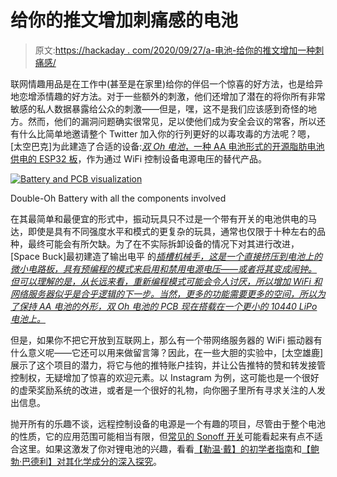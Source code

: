 # 给你的推文增加刺痛感的电池

> 原文:[https://hackaday . com/2020/09/27/a-电池-给你的推文增加一种刺痛感/](https://hackaday.com/2020/09/27/a-battery-to-add-a-tingling-sensation-to-your-tweets/)

联网情趣用品是在工作中(甚至是在家里)给你的伴侣一个惊喜的好方法，也是给异地恋增添情趣的好方法。对于一些额外的刺激，他们还增加了潜在的将你所有非常敏感的私人数据暴露给公众的刺激——但是，嘿，这不是我们应该感到奇怪的地方。然而，他们的漏洞问题确实很常见，足以使他们成为安全会议的常客，所以还有什么比简单地邀请整个 Twitter 加入你的行列更好的以毒攻毒的方法呢？嗯，[太空巴克]为此建造了合适的设备:[*双 Oh 电池*，一种 AA 电池形式的开源脂肪电池供电的 ESP32 板](https://hackaday.io/project/169304-double-oh-battery)，作为通过 WiFi 控制设备电源电压的替代产品。

[![Battery and PCB visualization](../Images/ca4ab07c0bab761d48e322de916d4f0f.png)](https://hackaday.com/wp-content/uploads/2020/09/double-oh-assembly.gif)

Double-Oh Battery with all the components involved

在其最简单和最便宜的形式中，振动玩具只不过是一个带有开关的电池供电的马达，即使是具有不同强度水平和模式的更复杂的玩具，通常也仅限于十种左右的品种，最终可能会有所欠缺。为了在不实际拆卸设备的情况下对其进行改进，[Space Buck]最初建造了输出电平 的[*插槽机械手，这是一个直接挤压到电池上的微小电路板，具有预编程的模式来启用和禁用电源电压——或者将其变成闹钟。但可以理解的是，从长远来看，重新编程模式可能会令人讨厌，所以增加 WiFi 和网络服务器似乎是合乎逻辑的下一步。当然，更多的功能需要更多的空间，所以为了保持 AA 电池的外形，双 Oh 电池的 PCB 现在搭载在一个更小的 10440 LiPo 电池上。*](https://github.com/heyspacebuck/SMOL)

但是，如果你不把它开放到互联网上，那么有一个带网络服务器的 WiFi 振动器有什么意义呢——它还可以用来做留言簿？因此，在一些大胆的实验中，[太空雄鹿]展示了这个项目的潜力，将它与他的推特账户挂钩，并让公告推特的赞和转发接管控制权，无疑增加了惊喜的欢迎元素。以 Instagram 为例，这可能也是一个很好的虚荣奖励系统的改进，或者是一个很好的礼物，向你圈子里所有寻求关注的人发出信息。

抛开所有的乐趣不谈，远程控制设备的电源是一个有趣的项目，尽管由于整个电池的性质，它的应用范围可能相当有限，但[常见的 Sonoff 开关](https://hackaday.com/tag/sonoff/)可能看起来有点不适合这里。如果这激发了你对锂电池的兴趣，看看[【勒温·戴】的初学者指南](https://hackaday.com/2020/06/11/a-beginners-guide-to-lithium-rechargeable-batteries/)和[【鲍勃·巴德利】对其化学成分的深入探究](https://hackaday.com/2019/10/07/better-battery-management-through-chemistry/)。
